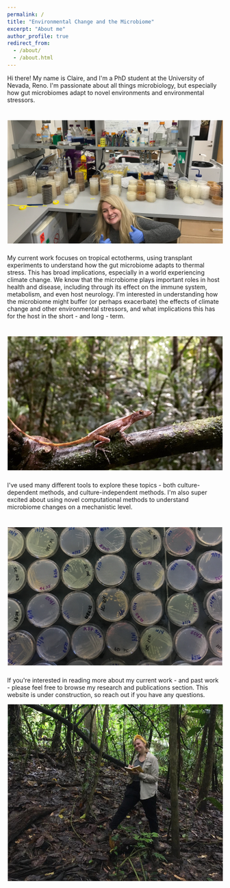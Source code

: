 ```yaml
---
permalink: /
title: "Environmental Change and the Microbiome"
excerpt: "About me"
author_profile: true
redirect_from: 
  - /about/
  - /about.html
---
```


Hi there! My name is Claire, and I'm a PhD student at the University of Nevada, Reno. I'm passionate about all things microbiology, but especially how gut microbiomes adapt to novel environments and environmental stressors. 

![](images/lotsadishes.png)
======


My current work focuses on tropical ectotherms, using transplant experiments to understand how the gut microbiome adapts to thermal stress. This has broad implications, especially in a world experiencing climate change. We know that the microbiome plays important roles in host health and disease, including through its effect on the immune system, metabolism, and even host neurology. I'm interested in understanding how the microbiome might buffer (or perhaps exacerbate) the effects of climate change and other environmental stressors, and what implications this has for the host in the short - and long - term. 


![](images/lizzie.png)
======

I've used many different tools to explore these topics - both culture-dependent methods, and culture-independent methods. I'm also super excited about using novel computational methods to understand microbiome changes on a mechanistic level. 

![](images/widepetri.png)
======

If you're interested in reading more about my current work - and past work - please feel free to browse my research and publications section. This website is under construction, so reach out if you have any questions. 

![](images/tropicclaire.png)
